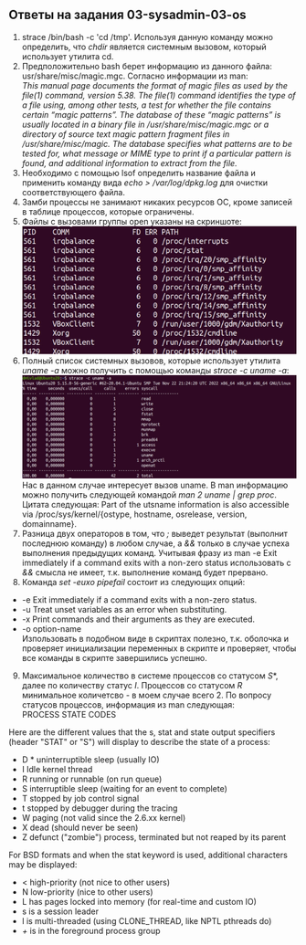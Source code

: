 ## Ответы на задания 03-sysadmin-03-os  
1. strace /bin/bash -c 'cd /tmp'. Используя данную команду можно определить, что *chdir* является системным вызовом, который использует утилита cd.  
2. Предположительно bash берет информацию из данного файла: usr/share/misc/magic.mgc. Согласно информации из man:  
*This manual page documents the format of magic files as used by the file(1) command, version 5.38.  The file(1) command identifies the type of a file using, among other tests, a test for whether the file contains certain “magic patterns”.  The database of these “magic patterns” is usually located in a binary file in /usr/share/misc/magic.mgc or a directory of source text magic pattern fragment files in /usr/share/misc/magic. The database specifies what patterns are to be tested for, what message or MIME type to print if a particular pattern is found, and additional information to extract from the file.*  
3. Необходимо с помощью lsof определить название файла и применить команду вида *echo > /var/log/dpkg.log* для очистки соответствующего файла.  
4. Замби процессы не занимают никаких ресурсов ОС, кроме записей в таблице процессов, которые ограничены.  
5. Файлы с вызовами группы open указаны на скриншоте:  
![OPENSNOOP](img/opensnoop.jpg)  
6. Полный список системных вызовов, которые использует утилита *uname -a* можно получить с помощью команды *strace -c uname -a*:  
![STRACE-A](img/strace-a.jpg)  
Нас в данном случае интересует вызов uname. В man информацию можно получить следующей командой *man 2 uname | grep proc*. Цитата следующая: Part of the utsname information is also accessible via /proc/sys/kernel/{ostype, hostname, osrelease, version, domainname}.  
7. Разница двух операторов в том, что *;* выведет результат (выполнит последнюю команду) в любом случае, а *&&* только в случае успеха выполнения предыдущих команд. Учитывая фразу из man -e  Exit immediately if a command exits with a non-zero status использовать с *&&* смысла не имеет, т.к. выполнение команд будет прервано.  
8. Команда *set -euxo pipefail* состоит из следующих опций:
* -e  Exit immediately if a command exits with a non-zero status.  
* -u  Treat unset variables as an error when substituting.  
* -x  Print commands and their arguments as they are executed.  
* -o option-name  
Изпользовать в подобном виде в скриптах полезно, т.к. оболочка и проверяет инициализации переменных в скрипте и проверяет, чтобы все команды в скрипте завершились успешно.
9. Максимальное количество в системе процессов со статусом *S**, далее по количеству статус *I*. Процессов со статусом *R* минимальное количетсво - в моем случае всего 2. По вопросу статусов процессов, информация из man следующая:  
PROCESS STATE CODES 

Here are the different values that the s, stat and state output specifiers (header "STAT" or "S") will display to describe the state of a process:  
* D   * uninterruptible sleep (usually IO)  
* I    Idle kernel thread  
* R    running or runnable (on run queue)  
* S    interruptible sleep (waiting for an event to complete)  
* T    stopped by job control signal  
* t    stopped by debugger during the tracing  
* W    paging (not valid since the 2.6.xx kernel)  
* X    dead (should never be seen)  
* Z    defunct ("zombie") process, terminated but not reaped by its parent 
  
For BSD formats and when the stat keyword is used, additional characters may be displayed:  
* <    high-priority (not nice to other users)  
* N    low-priority (nice to other users)  
* L    has pages locked into memory (for real-time and custom IO)  
* s    is a session leader  
* l    is multi-threaded (using CLONE_THREAD, like NPTL pthreads do)  
* *+*  is in the foreground process group  

